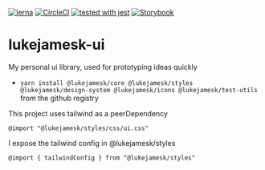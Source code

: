[![lerna](https://img.shields.io/badge/maintained%20with-lerna-cc00ff.svg)](https://lerna.js.org/) [![CircleCI](https://circleci.com/gh/lukejamesk/lukejamesk-ui.svg?style=svg)](https://circleci.com/gh/circleci/circleci-docs) [![tested with jest](https://img.shields.io/badge/tested_with-jest-99424f.svg)](https://github.com/facebook/jest) [![Storybook](https://github.com/storybookjs/brand/blob/master/badge/badge-storybook.svg)](https://172-152932731-gh.circle-artifacts.com/0/build-storybook/index.html?path=/story/apps-example-app--default)

# lukejamesk-ui

My personal ui library, used for prototyping ideas quickly

- `yarn install @lukejamesk/core @lukejamesk/styles @lukejamesk/design-system @lukejamesk/icons @lukejamesk/test-utils` from the github registry

This project uses tailwind as a peerDependency

`@import "@lukejamesk/styles/css/ui.css"`

I expose the tailwind config in @lukejamesk/styles

`@import { tailwindConfig } from "@lukejamesk/styles"`
